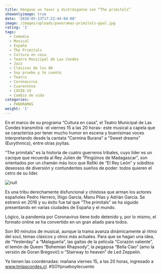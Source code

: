 ```yaml
---
title: Hángase un favor y distráiganse con “The primitals”
showonlyimage: true
date: '2020-05-13T17:22:44-04:00'
image: /images/uploads/panoramas-primitals-ppal.jpg
rating: '1'
tags:
  - Comedia
  - Musical
  - España
  - The Primitals
  - Cultura en casa
  - Teatro Municipal de Las Condes
  - Jazz
  - Clásicos de los 80
  - Soy pruebo y te cuento
  - Teatro
  - Coronavirus
  - Cuarentena
  - COVID-19
  - Cambio de vida
categories:
  - PANORAMAS
weight: '1'
---
```

En el marco de su programa “Cultura en casa”, el Teatro Municipal de Las Condes transmitirá -el viernes 15 a las 20 horas- este musical a capela que se caracteriza por tener mucho humor en escena y buenísimas voces interpretando desde la cantata “Carmina Burana” a “Sweet dreams” (Eurythmics), entre otras joyitas.

<!--more-->

“The primitals” es la historia de cuatro guerreros tribales, cuyo líder es un cacique que recuerda al Rey Julien de “Pingüinos de Madagascar”, son orientados por un chamán más loco que Rafiki de “El Rey León” y súbditos deseosos de diversión y contundentes sueños de poder: todos quieren el cetro de su líder.

![null](/images/uploads/panoramas-primitals-2.jpg)

Es una tribu derechamente disfuncional y chistosa que arman los actores españoles Pedro Herrero, Íñigo García, Manu Pilas y Adrián García. Se estrenó en 2016 y su éxito fue tal que “The primitals” se ha siguido presentando en varias ciudades de España y el mundo. 

Lógico, la pandemia por Coronavirus tiene todo detenido y, por lo mismo, el formato online se ha convertido en un gran aliado para todos.

Son 90 minutos de musical, aunque la trama avanza dinámicamente al ritmo del soul, temas clásicos y otros más actuales. Para que se hagan una idea, de “Yesterday” a “Malagueña”, las gaitas de la película “Corazón valiente”, el temón de Queen “Bohemian Rhapsody”, la pegajosa “Bella Ciao” (amo la versión de Goran Bregović) o “Stairway to heaven” de Led Zeppelin.

Ya tienen las coordenadas: mañana viernes 15, a las 20 horas, ingresado a www.tmlascondes.cl. #SOYprueboytecuento
